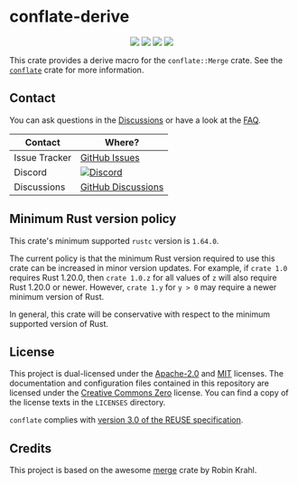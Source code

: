 <!---
Copyright (C) 2020 Robin Krahl <robin.krahl@ireas.org>
SPDX-License-Identifier: CC0-1.0
-->

# conflate-derive

<p align="center">
<a href="https://crates.io/crates/conflate_derive"><img src="https://img.shields.io/crates/v/conflate_derive.svg" /></a>
<a href="https://docs.rs/conflate_derive/"><img src="https://img.shields.io/docsrs/conflate_derive?style=flat&amp;labelColor=1c1d42&amp;color=4f396a&amp;logo=Rust&amp;logoColor=white" /></a>
<a href="https://github.com/rustic-rs/conflate/"><img src="https://img.shields.io/badge/license-Apache2.0/MIT-blue.svg" /></a>
<a href="https://crates.io/crates/conflate_derive"><img src="https://img.shields.io/crates/d/conflate_derive.svg" /></a>
<p>

This crate provides a derive macro for the `conflate::Merge` crate. See the
[`conflate`][`conflate`] crate for more information.

## Contact

You can ask questions in the
[Discussions](https://github.com/rustic-rs/rustic/discussions) or have a look at
the [FAQ](https://rustic.cli.rs/docs/FAQ.html).

| Contact       | Where?                                                                                                          |
| ------------- | --------------------------------------------------------------------------------------------------------------- |
| Issue Tracker | [GitHub Issues](https://github.com/rustic-rs/conflate/issues/choose)                                            |
| Discord       | [![Discord](https://dcbadge.vercel.app/api/server/WRUWENZnzQ?style=flat-square)](https://discord.gg/WRUWENZnzQ) |
| Discussions   | [GitHub Discussions](https://github.com/rustic-rs/rustic/discussions)                                           |

## Minimum Rust version policy

This crate's minimum supported `rustc` version is `1.64.0`.

The current policy is that the minimum Rust version required to use this crate
can be increased in minor version updates. For example, if `crate 1.0` requires
Rust 1.20.0, then `crate 1.0.z` for all values of `z` will also require Rust
1.20.0 or newer. However, `crate 1.y` for `y > 0` may require a newer minimum
version of Rust.

In general, this crate will be conservative with respect to the minimum
supported version of Rust.

[`conflate`]: https://crates.io/crates/conflate

## License

This project is dual-licensed under the [Apache-2.0][Apache-2.0] and [MIT][MIT]
licenses. The documentation and configuration files contained in this repository
are licensed under the [Creative Commons Zero][CC0] license. You can find a copy
of the license texts in the `LICENSES` directory.

`conflate` complies with [version 3.0 of the REUSE specification][reuse].

## Credits

This project is based on the awesome [merge](https://crates.io/crates/merge)
crate by Robin Krahl.

[Apache-2.0]: https://opensource.org/licenses/Apache-2.0
[MIT]: https://opensource.org/licenses/MIT
[CC0]: https://creativecommons.org/publicdomain/zero/1.0/
[reuse]: https://reuse.software/practices/3.0/
